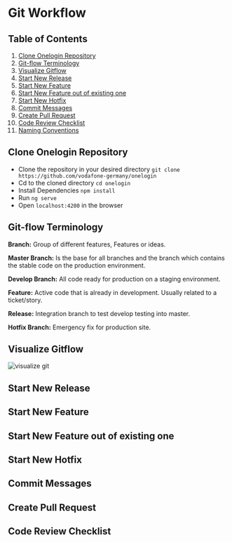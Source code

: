 # Git Workflow

## Table of Contents

1. [Clone Onelogin Repository](#clone-onelogin-repository)
2. [Git-flow Terminology](#git-flow-terminology)
3. [Visualize Gitflow](#visualize-gitflow)
4. [Start New Release](#start-new-release)
5. [Start New Feature](#start-new-feature)
6. [Start New Feature out of existing one](#start-new-feature-out-of-existing-one)
7. [Start New Hotfix](#start-new-hotfix)
8. [Commit Messages](#commit-messages)
9. [Create Pull Request](#create-pull-request)
10. [Code Review Checklist](#code-review-checklist)
11. [Naming Conventions](#naming-conventions)


## Clone Onelogin Repository
* Clone the repository in your desired directory
`git clone https://github.com/vodafone-germany/onelogin`
* Cd to the cloned directory
`cd onelogin`
* Install Dependencies
`npm install`
* Run `ng serve`
* Open `localhost:4200` in the browser

## Git-flow Terminology
**Branch:** Group of different features, Features or ideas.

**Master Branch:** Is the base for all branches and the branch which contains the stable code on the production environment. 

**Develop Branch:** All code ready for production on a staging environment.

**Feature:** Active code that is already in development. Usually related to a ticket/story.

**Release:** Integration branch to test develop testing into master.

**Hotfix Branch:** Emergency fix for production site.
## Visualize Gitflow
![visualize git](https://cloud.githubusercontent.com/assets/12252068/22692749/14d09ea8-ed49-11e6-9c68-9fc5435613a4.png)
## Start New Release
## Start New Feature
## Start New Feature out of existing one
## Start New Hotfix
## Commit Messages
## Create Pull Request
## Code Review Checklist

